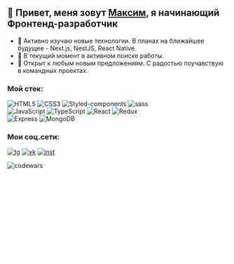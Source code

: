 ## 👋 Привет, меня зовут [Максим](https://t.me/klimetzc), я начинающий Фронтенд-разработчик

- 📖 Активно изучаю новые технологии. В планах на ближайшее будущее - Next.js, NestJS, React Native.
- 💼 В текущий момент в активном поиске работы.
- 🤝 Открыт к любым новым предложениям. С радостью поучавствую в командных проектах.

<!-- <img src="images/file_type_html_icon_130541.svg" width="50px"> -->

### Мой стек:

![HTML5](https://img.shields.io/badge/html5-%23E34F26.svg?style=for-the-badge&logo=html5&logoColor=white) ![CSS3](https://img.shields.io/badge/css3-%231572B6.svg?style=for-the-badge&logo=css3&logoColor=white) ![Styled-components](https://img.shields.io/badge/styled--components-DB7093?style=for-the-badge&logo=styled-components&logoColor=white) ![sass](https://img.shields.io/badge/Sass-CC6699?style=for-the-badge&logo=sass&logoColor=white)  
![JavaScript](https://img.shields.io/badge/javascript-%23323330.svg?style=for-the-badge&logo=javascript&logoColor=%23F7DF1E) ![TypeScript](https://img.shields.io/badge/TypeScript-007ACC?style=for-the-badge&logo=typescript&logoColor=white) ![React](https://img.shields.io/badge/React-20232A?style=for-the-badge&logo=react&logoColor=61DAFB) ![Redux](https://img.shields.io/badge/Redux-593D88?style=for-the-badge&logo=redux&logoColor=white)  
![Express](https://img.shields.io/badge/Express.js-000000?style=for-the-badge&logo=express&logoColor=white)
![MongoDB](https://img.shields.io/badge/MongoDB-4EA94B?style=for-the-badge&logo=mongodb&logoColor=white)
<!-- ![PostgreSQL](https://img.shields.io/badge/PostgreSQL-316192?style=for-the-badge&logo=postgresql&logoColor=white)
![NestJs](https://img.shields.io/badge/nestjs-E0234E?style=for-the-badge&logo=nestjs&logoColor=white)
![Webpack](https://img.shields.io/badge/Webpack-8DD6F9?style=for-the-badge&logo=Webpack&logoColor=white)
![TailwindCSS](https://img.shields.io/badge/Tailwind_CSS-38B2AC?style=for-the-badge&logo=tailwind-css&logoColor=white) 
-->

### Мои соц.сети:

[![tg](https://img.shields.io/badge/Telegram-2CA5E0?style=for-the-badge&logo=telegram&logoColor=white)](https://t.me/klimetzc) 
[![vk](https://img.shields.io/badge/вконтакте-%232E87FB.svg?&style=for-the-badge&logo=vk&logoColor=white)](https://vk.com/klimetzc)
[![inst](https://img.shields.io/badge/Instagram-E4405F?style=for-the-badge&logo=instagram&logoColor=white)](https://instagram.com/klimetzc)

![codewars](https://www.codewars.com/users/klimetzc/badges/micro)
<!-- ![Stats](https://github-profile-summary-cards.vercel.app/api/cards/profile-details?username=klimetzc&theme=github) -->
![Metrics](/metrics.plugin.languages.svg)

